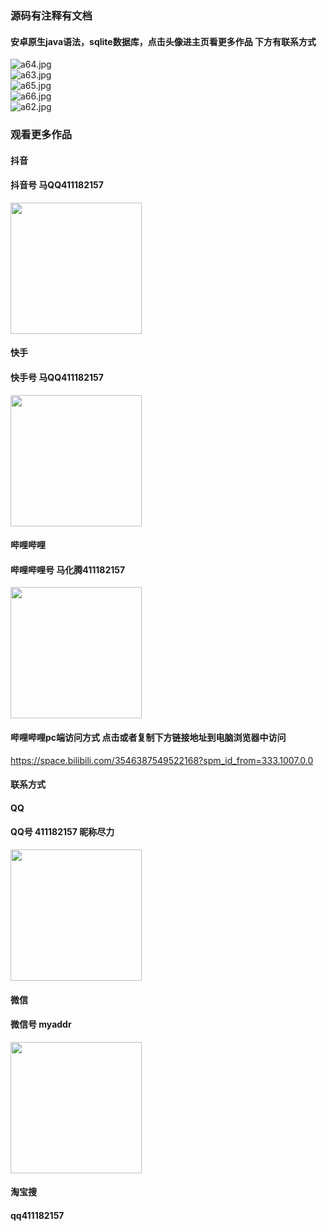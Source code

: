 ### 源码有注释有文档

#### 安卓原生java语法，sqlite数据库，点击头像进主页看更多作品 下方有联系方式
 <img src='https://img.alicdn.com/imgextra/i4/1658540494/O1CN01ip247V1FWIa362APj_!!1658540494.jpg' alt='a64.jpg' /></br> 
 <img src='https://img.alicdn.com/imgextra/i2/1658540494/O1CN01d28qrx1FWIa5igIyA_!!1658540494.jpg' alt='a63.jpg' /></br> 
 <img src='https://img.alicdn.com/imgextra/i2/1658540494/O1CN01YHLIlq1FWIZuPvEyi_!!1658540494.jpg' alt='a65.jpg' /></br> 
 <img src='https://img.alicdn.com/imgextra/i4/1658540494/O1CN01I8r3Cl1FWIa0Tqxfh_!!1658540494.jpg' alt='a66.jpg' /></br> 
 <img src='https://img.alicdn.com/imgextra/i4/1658540494/O1CN017Fh4pF1FWIa3Aqucu_!!1658540494.jpg' alt='a62.jpg' /></br>
### 观看更多作品

#### 抖音
#### 抖音号  马QQ411182157
<img src="https://gitee.com/QQ411182157/mingpian/raw/master/douyin.png" width="210px">

#### 快手
#### 快手号  马QQ411182157

<img src="https://gitee.com/QQ411182157/mingpian/raw/master/kuaishou.jpg" width="210px">

#### 哔哩哔哩
#### 哔哩哔哩号  马化腾411182157

<img src="https://gitee.com/QQ411182157/mingpian/raw/master/bili.png" width="210px">

#### 哔哩哔哩pc端访问方式 点击或者复制下方链接地址到电脑浏览器中访问

https://space.bilibili.com/3546387549522168?spm_id_from=333.1007.0.0


#### 联系方式
#### QQ
#### QQ号 411182157 昵称尽力

<img src="https://gitee.com/QQ411182157/mingpian/raw/master/qq.jpg" width="210px">

#### 微信
#### 微信号 myaddr

<img src="https://gitee.com/QQ411182157/mingpian/raw/master/weixin.png" width="210px">

#### 淘宝搜
#### qq411182157
